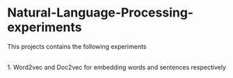 # Natural-Language-Processing-experiments

This projects contains the following experiments
   
<br> 1. Word2vec and Doc2vec for embedding words and sentences respectively
